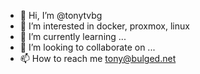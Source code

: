 - 👋 Hi, I’m @tonytvbg
- 👀 I’m interested in docker, proxmox, linux
- 🌱 I’m currently learning ...
- 💞️ I’m looking to collaborate on ...
- 📫 How to reach me tony@bulged.net

<!---
tonytvbg/tonytvbg is a ✨ special ✨ repository because its `README.md` (this file) appears on your GitHub profile.
You can click the Preview link to take a look at your changes.
--->
